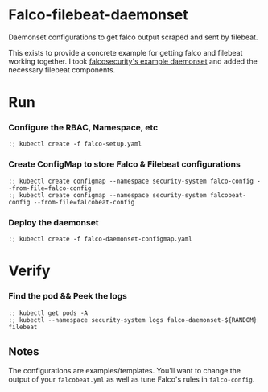 # Falco-filebeat-daemonset

Daemonset configurations to get falco output scraped and sent by filebeat.

This exists to provide a concrete example for getting falco and filebeat working together. I took [falcosecurity's example daemonset](https://github.com/falcosecurity/falco/tree/dev/integrations/k8s-using-daemonset) and added the necessary filebeat components.

# Run
### Configure the RBAC, Namespace, etc
```
:; kubectl create -f falco-setup.yaml
```

### Create ConfigMap to store Falco & Filebeat configurations
```
:; kubectl create configmap --namespace security-system falco-config --from-file=falco-config
:; kubectl create configmap --namespace security-system falcobeat-config --from-file=falcobeat-config
```

### Deploy the daemonset
```
:; kubectl create -f falco-daemonset-configmap.yaml
```


# Verify
### Find the pod && Peek the logs
```
:; kubectl get pods -A
:; kubectl --namespace security-system logs falco-daemonset-${RANDOM} filebeat
```

## Notes

The configurations are examples/templates. You'll want to change the output of your `falcobeat.yml` as well as tune Falco's rules in `falco-config`.